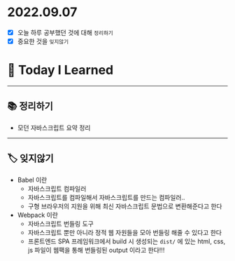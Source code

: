 # 2022.09.07

- [x]  오늘 하루 공부했던 것에 대해 `정리하기`
- [x]  중요한 것을 `잊지않기`

# 🚩 Today I Learned

---

## 📚 정리하기

- 모던 자바스크립트 요약 정리

---

## 🏷 잊지않기

- Babel 이란
    - 자바스크립트 컴파일러
    - 자바스크립트를 컴파일해서 자바스크립트를 만드는 컴파일러..
    - 구형 브라우저의 지원을 위해 최신 자바스크립트 문법으로 변환해준다고 한다
- Webpack 이란
    - 자바스크립트 번들링 도구
    - 자바스크립트 뿐만 아니라 정적 웹 자원들을 모아 번들링 해줄 수 있다고 한다
    - 프론트엔드 SPA 프레임워크에서 build 시 생성되는 `dist/` 에 있는 html, css, js 파일이 웹팩을 통해 번들링된 output 이라고 한다!!!